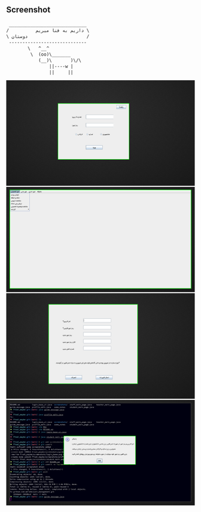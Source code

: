 ## Screenshot
```
 _____________________________ 
/          داریم به فنا میریم \
\ دوستان                      /
 ----------------------------- 
        \   ^__^
         \  (oo)\_______
            (__)\       )\/\
                ||----w |
                ||     ||
```
![login](./screenshots/login_base.png)
![studentmain](./screenshots/student_main.png)
![profileEdit](./screenshots/profile_edit.png)
![guide](./screenshots/new_guide.png)
